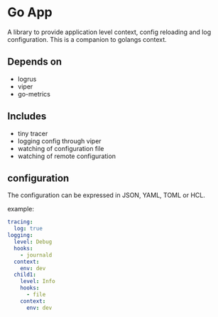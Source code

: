 # Go App

A library to provide application level context, config reloading and log configuration.
This is a companion to golangs context.

## Depends on

* logrus
* viper
* go-metrics

## Includes 

* tiny tracer
* logging config through viper
* watching of configuration file
* watching of remote configuration

## configuration

The configuration can be expressed in JSON, YAML, TOML or HCL.

example: 

```yaml
tracing:
  log: true
logging:
  level: Debug
  hooks:
    - journald
  context:
    env: dev
  child1:
    level: Info
    hooks:
      - file
    context:
      env: dev  
```

